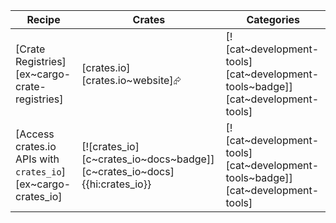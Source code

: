 | Recipe | Crates | Categories |
|--------|--------|------------|
| [Crate Registries][ex~cargo-crate-registries] | [crates.io][crates.io~website]⮳ | [![cat~development-tools][cat~development-tools~badge]][cat~development-tools] |
| [Access crates.io APIs with `crates_io`][ex~cargo-crates_io] | [![crates_io][c~crates_io~docs~badge]][c~crates_io~docs]{{hi:crates_io}} | [![cat~development-tools][cat~development-tools~badge]][cat~development-tools] |
